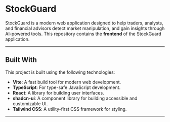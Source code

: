 # StockGuard

StockGuard is a modern web application designed to help traders, analysts, and financial advisors detect market manipulation, and gain insights through AI-powered tools. This repository contains the **frontend** of the StockGuard application.

---

## Built With

This project is built using the following technologies:

- **Vite**: A fast build tool for modern web development.
- **TypeScript**: For type-safe JavaScript development.
- **React**: A library for building user interfaces.
- **shadcn-ui**: A component library for building accessible and customizable UI.
- **Tailwind CSS**: A utility-first CSS framework for styling.

---

